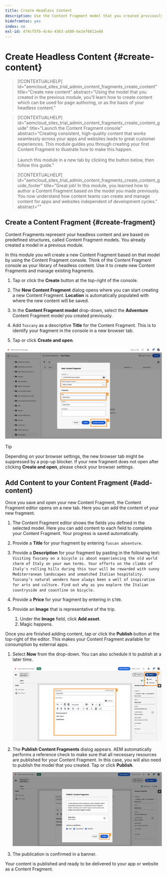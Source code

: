 ```yaml
---
title: Create Headless Content
description: Use the Content Fragment model that you created previously to create content which can be used for page authoring, or as the basis for your headless content.
hidefromtoc: yes
index: no
exl-id: d74cf5fb-4c4a-4363-a500-6e2ef6811e60
---
```


# Create Headless Content {#create-content}

>[!CONTEXTUALHELP]
>id="aemcloud_sites_trial_admin_content_fragments_create_content"
>title="Create new content"
>abstract="Using the model that you created in the previous module, you'll learn how to create content which can be used for page authoring, or as the basis of your headless content."

>[!CONTEXTUALHELP]
>id="aemcloud_sites_trial_admin_content_fragments_create_content_guide"
>title="Launch the Content Fragment console"
>abstract="Creating consistent, high-quality content that works seamlessly across your apps and websites leads to great customer experiences. This module guides you through creating your first Content Fragment to illustrate how to make this happen.<br><br>Launch this module in a new tab by clicking the button below, then follow this guide."

>[!CONTEXTUALHELP]
>id="aemcloud_sites_trial_admin_content_fragments_create_content_guide_footer"
>title="Great job! In this module, you learned how to author a Content Fragment based on the model you made previously. You now understand how content teams can create and manage content for apps and websites independent of development cycles."
>abstract=""

## Create a Content Fragment {#create-fragment}

Content Fragments represent your headless content and are based on predefined structures, called Content Fragment models. You already created a model in a previous module.

In this module you will create a new Content Fragment based on that model by using the Content Fragment console. Think of the Content Fragment console as your library of headless content. Use it to create new Content Fragments and manage existing fragments.

1. Tap or click the **Create** button at the top-right of the console.

1. The **New Content Fragment** dialog opens where you can  start creating a new Content Fragment. **Location** is automatically populated with where the new content will be saved.

1. In the **Content Fragment model** drop-down, select the **Adventure** Content Fragment model you created previously.

1. Add `Tuscany` as a descriptive **Title** for the Content Fragment. This is to identify your fragment in the console in a new browser tab.

1. Tap or click **Create and open**.

![Creating a new Content Fragment](assets/do-not-localize/create-content-3-4-5.png)

>[!TIP]
>
>Depending on your browser settings, the new browser tab might be suppressed by a pop-up blocker. If your new fragment does not open after clicking **Create and open**, please check your browser settings.

## Add Content to your Content Fragment {#add-content}

Once you save and open your new Content Fragment, the Content Fragment editor opens on a new tab. Here you can add the content of your new fragment.

1. The Content Fragment editor shows the fields you defined in the selected model. Here you can add content to each field to complete your Content Fragment. Your progress is saved automatically.

1. Provide a **Title** for your fragment by entering `Tuscan adventure`.

1. Provide a **Description** for your fragment by pasting in the following text: `Visiting Tuscany on a bicycle is about experiencing the old world charm of Italy on your own terms. Your efforts on the climbs of Italy's rolling hills during this tour will be rewarded with sunny Mediterranean landscapes and unmatched Italian hospitality.  Tuscany’s natural wonders have always been a well of inspiration for arts and culture. Find out why as you explore the Italian countryside and coastline on bicycle.`

1. Provide a **Price** for your fragment by entering in `$700`.

1. Provide an **Image** that is representative of the trip.

   1. Under the **Image** field, click **Add asset**.
   1. Magic happens.

Once you are finished adding content, tap or click the **Publish** button at the top-right of the editor. This makes your Content Fragment available for consumption by external apps. 

1. Select **Now** from the drop-down. You can also schedule it to publish at a later time.

   ![Create content](assets/do-not-localize/add-content-1-2.png)

1. The **Publish Content Fragments** dialog appears. AEM automatically performs a reference check to make sure that all necessary resources are published for your Content Fragment. In this case, you will also need to publish the model that you created. Tap or click **Publish**.

   ![Publish and reference check](assets/do-not-localize/publish-4.png)

1. The publication is confirmed in a banner.

Your content is published and ready to be delivered to your app or website as a Content Fragment.
